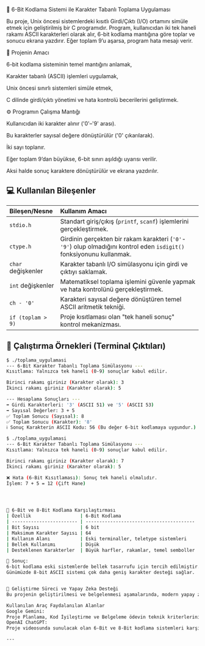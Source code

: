 💾 6-Bit Kodlama Sistemi ile Karakter Tabanlı Toplama Uygulaması

Bu proje, Unix öncesi sistemlerdeki kısıtlı Girdi/Çıktı (I/O) ortamını simüle etmek için geliştirilmiş bir C programıdır.
Program, kullanıcıdan iki tek haneli rakamı ASCII karakterleri olarak alır, 6-bit kodlama mantığına göre toplar ve sonucu ekrana yazdırır.
Eğer toplam 9’u aşarsa, program hata mesajı verir.

🎯 Projenin Amacı

6-bit kodlama sisteminin temel mantığını anlamak,

Karakter tabanlı (ASCII) işlemleri uygulamak,

Unix öncesi sınırlı sistemleri simüle etmek,

C dilinde girdi/çıktı yönetimi ve hata kontrolü becerilerini geliştirmek.



⚙️ Programın Çalışma Mantığı

Kullanıcıdan iki karakter alınır ('0'–'9' arası).

Bu karakterler sayısal değere dönüştürülür ('0' çıkarılarak).

İki sayı toplanır.

Eğer toplam 9’dan büyükse, 6-bit sınırı aşıldığı uyarısı verilir.

Aksi halde sonuç karaktere dönüştürülür ve ekrana yazdırılır.

## 💻 Kullanılan Bileşenler

| Bileşen/Nesne | Kullanım Amacı |
| :--- | :--- |
| `stdio.h` | Standart giriş/çıkış (`printf`, `scanf`) işlemlerini gerçekleştirmek. |
| `ctype.h` | Girdinin gerçekten bir rakam karakteri (`'0'`-`'9'`) olup olmadığını kontrol eden `isdigit()` fonksiyonunu kullanmak. |
| `char` değişkenler | Karakter tabanlı I/O simülasyonu için girdi ve çıktıyı saklamak. |
| `int` değişkenler | Matematiksel toplama işlemini güvenle yapmak ve hata kontrolünü gerçekleştirmek. |
| `ch - '0'` | Karakteri sayısal değere dönüştüren temel ASCII aritmetik tekniği. |
| `if (toplam > 9)` | Proje kısıtlaması olan "tek haneli sonuç" kontrol mekanizması. |

## 📝 Çalıştırma Örnekleri (Terminal Çıktıları)

```bash
$ ./toplama_uygulamasi 
--- 6-Bit Karakter Tabanlı Toplama Simülasyonu ---
Kısıtlama: Yalnızca tek haneli (0-9) sonuçlar kabul edilir.

Birinci rakamı giriniz (Karakter olarak): 3
İkinci rakamı giriniz (Karakter olarak): 5

--- Hesaplama Sonuçları ---
➡️ Girdi Karakterleri: '3' (ASCII 51) ve '5' (ASCII 53)
➡️ Sayısal Değerler: 3 + 5
✅ Toplam Sonucu (Sayısal): 8
✅ Toplam Sonucu (Karakter): '8'
ℹ️ Sonuç Karakterin ASCII Kodu: 56 (Bu değer 6-bit kodlamaya uygundur.)

$ ./toplama_uygulamasi
--- 6-Bit Karakter Tabanlı Toplama Simülasyonu ---
Kısıtlama: Yalnızca tek haneli (0-9) sonuçlar kabul edilir.

Birinci rakamı giriniz (Karakter olarak): 7
İkinci rakamı giriniz (Karakter olarak): 5

❌ Hata (6-Bit Kısıtlaması): Sonuç tek haneli olmalıdır.
İşlem: 7 + 5 = 12 (Çift Hane)




🧠 6-Bit ve 8-Bit Kodlama Karşılaştırması
| Özellik                  | 6-Bit Kodlama                            | 8-Bit Kodlama (ASCII)                 |
| ------------------------ | ---------------------------------------- | ------------------------------------- |
| Bit Sayısı               | 6 bit                                    | 8 bit                                 |
| Maksimum Karakter Sayısı | 64                                       | 256                                   |
| Kullanım Alanı           | Eski terminaller, teletype sistemleri    | Modern bilgisayarlar                  |
| Bellek Kullanımı         | Düşük                                    | Daha fazla                            |
| Desteklenen Karakterler  | Büyük harfler, rakamlar, temel semboller | Harf, rakam, sembol, özel karakterler |

🔹 Sonuç:
6-bit kodlama eski sistemlerde bellek tasarrufu için tercih edilmiştir.
Günümüzde 8-bit ASCII sistemi çok daha geniş karakter desteği sağlar.


🤖 Geliştirme Süreci ve Yapay Zeka Desteği
Bu projenin geliştirilmesi ve belgelenmesi aşamalarında, modern yapay zeka dil modellerinden destek alınmıştır. Bu destek, öğrenme sürecini hızlandırmış ve projenin teknik standartlara uygunluğunu artırmıştır.

Kullanılan Araç	Faydalanılan Alanlar
Google Gemini:
Proje Planlama, Kod İyileştirme ve Belgeleme ödevin teknik kriterlerinin kontrol edilmesi ve GitHub README formatının hazırlanması süreçlerinde danışmanlık görevi görmüştür.
OpenAI ChatGPT:
Proje videosunda sunulacak olan 6-Bit ve 8-Bit kodlama sistemleri karşılaştırması ve bu sistemlerin Unix öncesi ortamlarla olan ilişkisi hakkında teorik bilgilerin toplanması ve sunum formatının oluşturulmasında, GitHub kullanımında yardımcı olarak kullanılmıştır.

---
